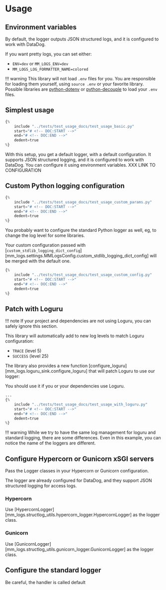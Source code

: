# Usage

 <!-- You should read the docs using Mkdocs, not this file! -->

## Environment variables

By default, the logger outputs JSON structured logs, and it is configured to work with DataDog.

If you want pretty logs, you can set either:

- `ENV=dev` or `MM_LOGS_ENV=dev`
- `MM_LOGS_LOG_FORMATTER_NAME=colored`

!!! warning
    This library will not load `.env` files for you.
    You are responsible for loading them yourself, using `source .env` or your favorite library.
    Possible libraries are [python-dotenv](https://pypi.org/project/python-dotenv/) or [python-decouple](https://pypi.org/project/python-decouple/) to load your `.env` files.

## Simplest usage

```python
{%
    include "../tests/test_usage_docs/test_usage_basic.py"
    start="# <!-- DOC:START -->"
    end="# <!-- DOC:END -->"
    dedent=true
%}
```

With this setup, you get a default logger, with a default configuration.
It supports JSON structured logging, and it is configured to work with DataDog.
You can configure it using environment variables. XXX LINK TO CONFIGURATION

## Custom Python logging configuration

```python
{%
    include "../tests/test_usage_docs/test_usage_custom_params.py"
    start="# <!-- DOC:START -->"
    end="# <!-- DOC:END -->"
    dedent=true
%}
```

You probably want to configure the standard Python logger as well, eg, to change the log level for some libraries.

Your custom configuration passed with [`custom_stdlib_logging_dict_config`][mm_logs.settings.MMLogsConfig.custom_stdlib_logging_dict_config] will be merged with the default one.

```python
{%
    include "../tests/test_usage_docs/test_usage_custom_config.py"
    start="# <!-- DOC:START -->"
    end="# <!-- DOC:END -->"
    dedent=true
%}
```


## Patch with Loguru

!!! note
    If your project and dependencies are not using Loguru, you can safely ignore this section.

This library will automatically add to new log levels to match Loguru configuration:

- `TRACE` (level 5)
- `SUCCESS` (level 25)

The library also provides a new function [configure_loguru][mm_logs.loguru_sink.configure_loguru] that will patch Loguru to use our logger:

You should use it if you or your dependencies use Loguru.

```python
...
{%
    include "../tests/test_usage_docs/test_usage_with_loguru.py"
    start="# <!-- DOC:START -->"
    end="# <!-- DOC:END -->"
    dedent=true
%}
```

!!! warning
    While we try to have the same log management for loguru and standard logging, there are some differences.
    Even in this example, you can notice the name of the loggers are different.


## Configure Hypercorn or Gunicorn xSGI servers

Pass the Logger classes in your Hypercorn or Gunicorn configuration.

The logger are already configured for DataDog, and they support JSON structured logging for access logs.

### Hypercorn

Use [HypercornLogger][mm_logs.structlog_utils.hypercorn_logger.HypercornLogger] as the logger class.

### Gunicorn

Use [GunicornLogger][mm_logs.structlog_utils.gunicorn_logger.GunicornLogger] as the logger class.

## Configure the standard logger

Be careful, the handler is called default
